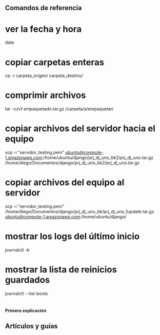 ## Comandos de referencia



# ver la fecha y hora
date

# copiar carpetas enteras
cp -r carpeta_origen/ carpeta_destino/

# comprimir archivos
tar -czvf empaquetado.tar.gz /carpeta/a/empaquetar/ 

# copiar archivos del servidor hacia el equipo
scp -i "servidor_testing.pem" ubuntu@compute-1.amazonaws.com:/home/ubuntu/django/prj_dj_uno_bk2/prj_dj_uno.tar.gz /home/diego/Documentos/django/prj_dj_uno_bk2/prj_dj_uno.tar.gz

# copiar archivos del equipo al servidor
scp -i "servidor_testing.pem" /home/diego/Documentos/django/prj_dj_uno_bk/prj_dj_uno_1update.tar.gz ubuntu@compute-1.amazonaws.com:/home/ubuntu/django/

# mostrar los logs del último inicio
journalctl -b

# mostrar la lista de reinicios guardados
journalctl --list-boots
# 





#### Primera explicación 



## Artículos y guías
